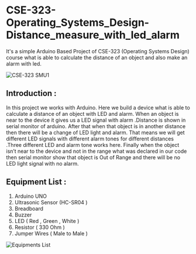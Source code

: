 # CSE-323-Operating_Systems_Design-Distance_measure_with_led_alarm
It's a simple Arduino Based Project of CSE-323 (Operating Systems Design) course what is able to calculate the distance of an object and also make an alarm with led.



![CSE-323 SMU1](https://user-images.githubusercontent.com/48995708/72976230-6728c700-3dfc-11ea-8e52-83a2b3c5acaa.jpg)

## Introduction :
In this project we works with Arduino. Here we build a device what is able to calculate a distance
of an object with LED and alarm. When an object is near to the device it gives us a LED signal
with alarm .Distance is shown in serial monitor of arduino. After that when that object is in another
distance then there will be a change of LED light and alarm. That means we will get different LED
signals with different alarm tones for different distances .Three different LED and alarm tone
works here. Finally when the object isn’t near to the device and not in the range what was declared
in our code then serial monitor show that object is Out of Range and there will be no LED light
signal with no alarm.


## Equipment List :
1. Arduino UNO
2. Ultrasonic Sensor (HC-SR04 )
3. Breadboard
4. Buzzer
5. LED ( Red , Green , White )
6. Resistor ( 330 Ohm )
7. Jumper Wires ( Male to Male )



![Equipments List](https://user-images.githubusercontent.com/48995708/72976462-d9011080-3dfc-11ea-9f8f-cb908781f5b1.png)
